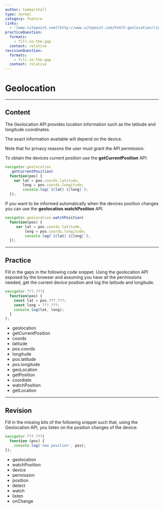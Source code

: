 ```yaml
---
author: tommarshall
type: normal
category: feature
links:
  - '[www.sitepoint.com](http://www.sitepoint.com/html5-geolocation/){website}'
practiceQuestion:
  formats:
    - fill-in-the-gap
  context: relative
revisionQuestion:
  formats:
    - fill-in-the-gap
  context: relative
---
```


# Geolocation


---

## Content

The Geolocation API provides location information such as the latitude and longitude coordinates.

The exact information available will depend on the device.

Note that for privacy reasons the user must grant the API permission.

To obtain the devices current position use the **getCurrentPosition** API:

```javascript
navigator.geolocation
  .getCurrentPosition(
  function(pos) {
    var lat = pos.coords.latitude,
        long = pos.coords.longitude;
        console.log(`${lat} ${long}`);
  });
```

If you want to be informed automatically when the devices position changes you can use the **geolocation.watchPosition** API.

```javascript
navigator.geolocation.watchPosition(
  function(pos) {
     var lat = pos.coords.latitude,
         long = pos.coords.longitude;
         console.log(`${lat} ${long}`);
  });
```


---

## Practice

Fill in the gaps in the following code snippet. Using the geolocation API exposed by the browser and assuming you have all the permissions needed, get the current device position and log the latitude and longitude.

```javascript
navigator.???.???(
  function(pos) {
    const lat = pos.???.???;
    const long = ???.???;
    console.log(lat, long);
  }
);
```

- geolocation
- getCurrentPosition
- coords
- latitude
- pos.coords
- longitude
- pos.latitude
- pos.longitude
- geoLocation
- getPosition
- coordiate
- watchPosition
- getLocation


---

## Revision

Fill in the missing bits of the following snippet such that, using the Geolocation API, you listen on the position changes of the device:

```javascript
navigator.???.???(
  function (pos) {
    console.log('new position', pos);
});
```

- geolocation
- watchPosition
- device
- permission
- position
- detect
- watch
- listen
- onChange

